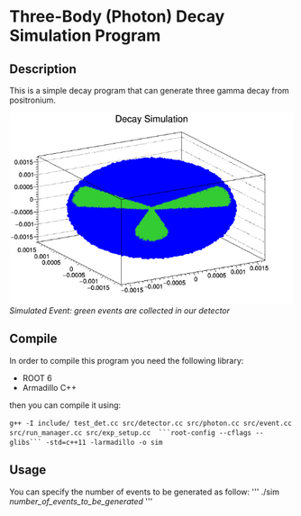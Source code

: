 # Three-Body (Photon) Decay Simulation Program

## Description

This is a simple decay program that can generate three gamma decay from positronium.

![Alt text](info/splash.png "sim splash")
*Simulated Event: green events are collected in our detector*

## Compile

In order to compile this program you need the following library:

* ROOT 6
* Armadillo C++

then you can compile it using:


`g++ -I include/ test_det.cc src/detector.cc src/photon.cc src/event.cc src/run_manager.cc src/exp_setup.cc  ```root-config --cflags --glibs``` -std=c++11 -larmadillo -o sim`


## Usage

You can specify the number of events to be generated as follow:
'''
./sim *number_of_events_to_be_generated*
'''
